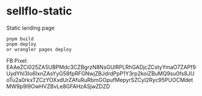 # sellflo-static
Static landing page

```
pnpm build
pnpm deploy 
or wrangler pages deploy
```
FB Pixel:
EAAeZCi025ZA5UBPMdc3CZBgrzN8NsGUlRPLRhGADjcZCstyYmaO7ZAPf9UydYhl3Io6IxnZAsYyG58fpRFGNwjZBJdrdPpP1Y3rp2koiZBuMQ9su0fs8JUoTu2a0rkxTZCzYOXxdUrZAfuRuRbmGOpufMepyrSZCyI2Ryc95PUOCMdetMW9p9l9OwHVZBvLe8GFAHzASjwZDZD